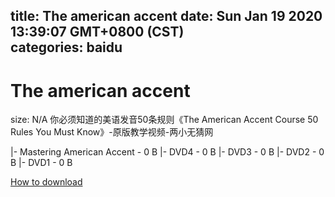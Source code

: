 
title: The american accent
date: Sun Jan 19 2020 13:39:07 GMT+0800 (CST)    
categories: baidu
---

# The american accent
size: N/A
 你必须知道的美语发音50条规则《The American Accent Course 50 Rules You Must Know》-原版教学视频-两小无猜网
 
|- Mastering American Accent - 0 B
|- DVD4 - 0 B
|- DVD3 - 0 B
|- DVD2 - 0 B
|- DVD1 - 0 B

[How to download](https://bpcam.bemobtrk.com/go/2ceec3aa-1ca2-46d6-b9ff-aaa5c184517c?jno=1981)